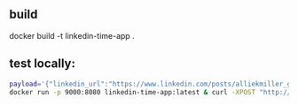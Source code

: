 ## build
docker build -t linkedin-time-app .

## test locally:

```bash
payload='{"linkedin_url":"https://www.linkedin.com/posts/alliekmiller_goodbye-mouse-clicks-othersideai-hyperwrite-ugcPost-7093310227491500032-TQ81?utm_source=share&utm_medium=member_desktop"}'
docker run -p 9000:8080 linkedin-time-app:latest & curl -XPOST "http://localhost:9000/2015-03-31/functions/function/invocations" -d $payload
```
